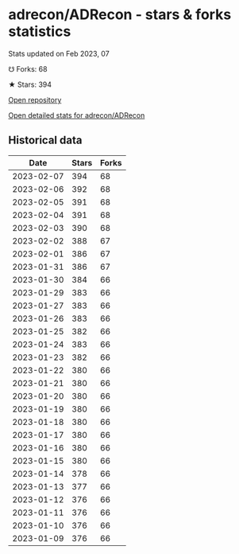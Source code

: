 # adrecon/ADRecon - stars & forks statistics

Stats updated on Feb 2023, 07

☋ Forks: 68

★ Stars: 394

[Open repository](https://github.com/adrecon/ADRecon)

[Open detailed stats for adrecon/ADRecon](https://reviewgithub.com/rep/adrecon/ADRecon)

## Historical data
| Date | Stars | Forks |
|------|-------|-------|
| 2023-02-07 | 394 | 68 | 
| 2023-02-06 | 392 | 68 | 
| 2023-02-05 | 391 | 68 | 
| 2023-02-04 | 391 | 68 | 
| 2023-02-03 | 390 | 68 | 
| 2023-02-02 | 388 | 67 | 
| 2023-02-01 | 386 | 67 | 
| 2023-01-31 | 386 | 67 | 
| 2023-01-30 | 384 | 66 | 
| 2023-01-29 | 383 | 66 | 
| 2023-01-27 | 383 | 66 | 
| 2023-01-26 | 383 | 66 | 
| 2023-01-25 | 382 | 66 | 
| 2023-01-24 | 383 | 66 | 
| 2023-01-23 | 382 | 66 | 
| 2023-01-22 | 380 | 66 | 
| 2023-01-21 | 380 | 66 | 
| 2023-01-20 | 380 | 66 | 
| 2023-01-19 | 380 | 66 | 
| 2023-01-18 | 380 | 66 | 
| 2023-01-17 | 380 | 66 | 
| 2023-01-16 | 380 | 66 | 
| 2023-01-15 | 380 | 66 | 
| 2023-01-14 | 378 | 66 | 
| 2023-01-13 | 377 | 66 | 
| 2023-01-12 | 376 | 66 | 
| 2023-01-11 | 376 | 66 | 
| 2023-01-10 | 376 | 66 | 
| 2023-01-09 | 376 | 66 | 

